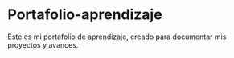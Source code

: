 # Portafolio-aprendizaje
Este es mi portafolio de aprendizaje, creado para documentar mis proyectos y avances.